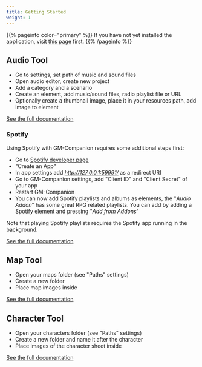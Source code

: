 ```yaml
---
title: Getting Started
weight: 1
---
```


{{% pageinfo color="primary" %}}
If you have not yet installed the application, visit [this page](/docs/install) first.
{{% /pageinfo %}}

## Audio Tool

- Go to settings, set path of music and sound files
- Open audio editor, create new project
- Add a category and a scenario
- Create an element, add music/sound files, radio playlist file or URL
- Optionally create a thumbnail image, place it in your resources path, add image to element

[See the full documentation](/docs/tools/audio)

### Spotify

Using Spotify with GM-Companion requires some additional steps first:

- Go to [Spotify developer page](https://developer.spotify.com/dashboard)
- "Create an App"
- In app settings add _http://127.0.0.1:59991/_ as a redirect URI
- Go to GM-Companion settings, add "Client ID" and "Client Secret" of your app
- Restart GM-Companion
- You can now add Spotify playlists and albums as elements, the "_Audio Addon_" has some great RPG related playlists. You can add by adding a Spotify element and pressing "_Add from Addons_"

Note that playing Spotify playlists requires the Spotify app running in the background.

[See the full documentation](/docs/tools/audio#spotify)

## Map Tool

- Open your maps folder (see "Paths" settings)
- Create a new folder
- Place map images inside

[See the full documentation](/docs/tools/maps)

## Character Tool

- Open your characters folder (see "Paths" settings)
- Create a new folder and name it after the character
- Place images of the character sheet inside

[See the full documentation](/docs/tools/characters)
